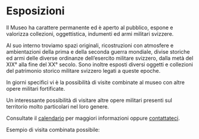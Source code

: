 # Esposizioni
Il Museo ha carattere permanente ed è aperto al pubblico, espone e valorizza collezioni, oggettistica, indumenti ed armi militari svizzere.

Al suo interno troviamo spazi originali, ricostruzioni con atmosfere e ambientazioni della prima e della seconda guerra mondiale, divise storiche ed armi delle diverse ordinanze dell’esercito militare svizzero, dalla metà del XIX° alla fine del XX° secolo.
Sono inoltre esposti diversi oggetti e collezioni del patrimonio storico militare svizzero legati a queste epoche.

In giorni specifici vi è la possibilità di visite combinate al museo con altre opere militari fortificate.

Un interessante possibilità di visitare altre opere militari presenti sul territorio molto particolari nel loro genere.

Consultate il [calendario](/visite) per maggiori informazioni oppure <a href="mailto:info@museoforteolimpio.ch">contattateci</a>.

Esempio di visita combinata possibile:
